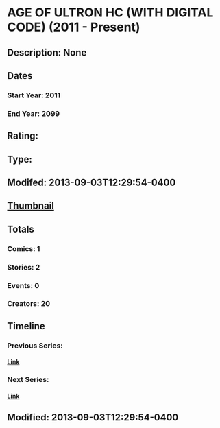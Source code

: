 # AGE OF ULTRON HC (WITH DIGITAL CODE) (2011 - Present)
## Description: None
## Dates
### Start Year: 2011
### End Year: 2099
## Rating: 
## Type: 
## Modifed: 2013-09-03T12:29:54-0400
## [Thumbnail](http://i.annihil.us/u/prod/marvel/i/mg/b/40/image_not_available.jpg)
## Totals
### Comics: 1
### Stories: 2
### Events: 0
### Creators: 20
## Timeline
### Previous Series: 
#### [Link]()
### Next Series: 
#### [Link]()
## Modified: 2013-09-03T12:29:54-0400